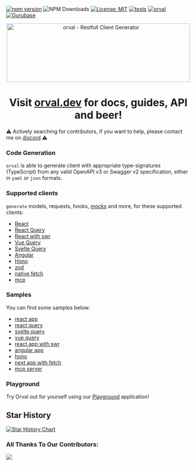 [![npm version](https://badge.fury.io/js/orval.svg)](https://badge.fury.io/js/orval)
![NPM Downloads](https://img.shields.io/npm/dm/orval?color=purple)
[![License: MIT](https://img.shields.io/badge/License-MIT-yellow.svg)](https://opensource.org/licenses/MIT)
[![tests](https://github.com/orval-labs/orval/actions/workflows/tests.yaml/badge.svg)](https://github.com/orval-labs/orval/actions/workflows/tests.yaml)
[![orval](https://snyk.io/advisor/npm-package/orval/badge.svg)](https://snyk.io/advisor/npm-package/orval)
[![Gurubase](https://img.shields.io/badge/Gurubase-Ask%20Orval%20Guru-006BFF)](https://gurubase.io/g/orval)

<p align="center">
  <img src="./logo/orval-logo-horizontal.svg?raw=true" width="500" height="160" alt="orval - Restfull Client Generator" />
</p>
<h1 align="center">
  Visit <a href="https://orval.dev" target="_blank">orval.dev</a> for docs, guides, API and beer!
</h1>

⚠️ Actively searching for contributors, if you want to help, please contact me on [discord](https://discord.gg/6fC2sjDU7w) ⚠️

### Code Generation

`orval` is able to generate client with appropriate type-signatures (TypeScript) from any valid OpenAPI v3 or Swagger v2 specification, either in `yaml` or `json` formats.

### Supported clients
`generate` models, requests, hooks, [mocks](https://mswjs.io/) and more, for these supported clients:
* [React](https://react.dev/)
* [React Query](https://tanstack.com/query/latest/docs/framework/react/overview)
* [React with swr](https://swr.vercel.app/)
* [Vue Query](https://tanstack.com/query/latest/docs/framework/vue/overview)
* [Svelte Query](https://tanstack.com/query/latest/docs/framework/svelte/overview)
* [Angular](https://angular.dev/)
* [Hono](https://hono.dev/)
* [zod](https://zod.dev/)
* [native fetch](https://developer.mozilla.org/en-US/docs/Web/API/Fetch_API)
* [mcp](https://modelcontextprotocol.io/introduction)

### Samples

You can find some samples below:

- [react app](https://github.com/orval-labs/orval/tree/master/samples/react-app)
- [react query](https://github.com/orval-labs/orval/tree/master/samples/react-query)
- [svelte query](https://github.com/orval-labs/orval/tree/master/samples/svelte-query)
- [vue query](https://github.com/orval-labs/orval/tree/master/samples/vue-query)
- [react app with swr](https://github.com/orval-labs/orval/tree/master/samples/react-app-with-swr)
- [angular app](https://github.com/orval-labs/orval/tree/master/samples/angular-app)
- [hono](https://github.com/orval-labs/orval/tree/master/samples/hono)
- [next app with fetch](https://github.com/orval-labs/orval/tree/master/samples/next-app-with-fetch)
- [mcp server](https://github.com/orval-labs/orval/tree/master/samples/mcp)

### Playground

Try Orval out for yourself using our [Playground](https://orval.dev/playground) application!

## Star History

<a href="https://star-history.com/#orval-labs/orval&Date">
  <picture>
    <source media="(prefers-color-scheme: dark)" srcset="https://api.star-history.com/svg?repos=orval-labs/orval&type=Date&theme=dark" />
    <source media="(prefers-color-scheme: light)" srcset="https://api.star-history.com/svg?repos=orval-labs/orval&type=Date" />
    <img alt="Star History Chart" src="https://api.star-history.com/svg?repos=orval-labs/orval&type=Date" />
  </picture>
</a>

### All Thanks To Our Contributors:

<a href="https://github.com/orval-labs/orval/graphs/contributors">
  <img src="https://contrib.rocks/image?repo=anymaniax/orval" />
</a>
